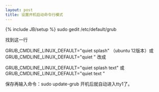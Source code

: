 ```yaml
---
layout: post
title: 设置开机启动命令行模式
---
```

{% include JB/setup %}
sudo gedit /etc/default/grub

找到这一行

GRUB_CMDLINE_LINUX_DEFAULT="quiet splash" （ubuntu 12版本）或GRUB_CMDLINE_LINUX_DEFAULT="quiet "
改成

GRUB_CMDLINE_LINUX_DEFAULT="quiet splash text"  或 GRUB_CMDLINE_LINUX_DEFAULT="quiet text "

保存再输入命令：sudo update-grub  开机后就自动进入tty1了。